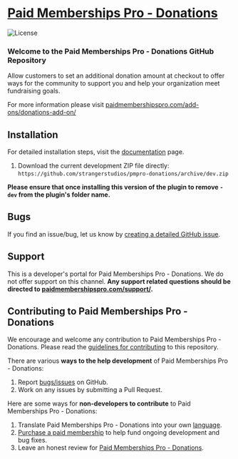 <!-- ![](pmpro-donations.png) -->

# [Paid Memberships Pro - Donations](https://www.paidmembershipspro.com/add-ons/donations-add-on/) #
[comment]: # (Generate badges from shields.io, only works for .org plugins to get other stats etc. We'd have to create our own endpoints for Premium plugins)

![License](https://img.shields.io/badge/license-GPL--3.0%2B-red.svg?style=flat-square)

### Welcome to the Paid Memberships Pro - Donations GitHub Repository
Allow customers to set an additional donation amount at checkout to offer ways for the community to support you and help your organization meet fundraising goals.

For more information please visit [paidmembershipspro.com/add-ons/donations-add-on/](https://www.paidmembershipspro.com/add-ons/donations-add-on/)

## Installation ##
For detailed installation steps, visit the [documentation](https://www.paidmembershipspro.com/add-ons/donations-add-on/) page.

1. Download the current development ZIP file directly: `https://github.com/strangerstudios/pmpro-donations/archive/dev.zip`

**Please ensure that once installing this version of the plugin to remove `-dev` from the plugin's folder name.**

## Bugs ##
If you find an issue/bug, let us know by [creating a detailed GitHub issue](https://github.com/strangerstudios/pmpro-donations/issues/new).

## Support ##
This is a developer's portal for Paid Memberships Pro - Donations. We do not offer support on this channel. **Any support related questions should be directed to [paidmembershipspro.com/support/](https://www.paidmembershipspro.com/support/).**

## Contributing to Paid Memberships Pro - Donations ##
We encourage and welcome any contribution to Paid Memberships Pro - Donations. Please read the [guidelines for contributing](https://github.com/strangerstudios/pmpro-donations/blob/dev/.github/CONTRIBUTING.md) to this repository.

There are various **ways to the help development** of Paid Memberships Pro - Donations:

1. Report [bugs/issues](https://github.com/strangerstudios/pmpro-donations/issues/new) on GitHub.
2. Work on any issues by submitting a Pull Request.

Here are some ways for **non-developers to contribute** to Paid Memberships Pro - Donations:

1. Translate Paid Memberships Pro - Donations into your own [language](https://www.paidmembershipspro.com/paid-memberships-pro-in-your-language/).
2. [Purchase a paid membership](https://paidmembershipspro.com/pricing) to help fund ongoing development and bug fixes.
3. Leave an honest review for [Paid Memberships Pro - Donations](https://www.paidmembershipspro.com/submit-testimonial/).